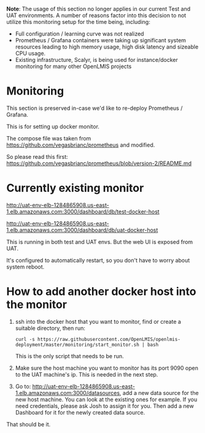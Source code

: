 **Note**:  The usage of this section no longer applies in our current Test and UAT environments.  A number of reasons factor into this
decision to not utilize this monitoring setup for the time being, including:
* Full configuration / learning curve was not realized
* Prometheus / Grafana containers were taking up significant system resources leading to high memory usage, high disk latency and 
sizeable CPU usage.
* Existing infrastructure, Scalyr, is being used for instance/docker monitoring for many other OpenLMIS projects

# Monitoring

This section is preserved in-case we'd like to re-deploy Prometheus / Grafana.

This is for setting up docker monitor.

The compose file was taken from https://github.com/vegasbrianc/prometheus and modified.

So please read this first: https://github.com/vegasbrianc/prometheus/blob/version-2/README.md

# Currently existing monitor

http://uat-env-elb-1284865908.us-east-1.elb.amazonaws.com:3000/dashboard/db/test-docker-host

http://uat-env-elb-1284865908.us-east-1.elb.amazonaws.com:3000/dashboard/db/uat-docker-host

This is running in both test and UAT envs. But the web UI is exposed from UAT.

It's configured to automatically restart, so you don't have to worry about system reboot.

# How to add another docker host into the monitor

1.  ssh into the docker host that you want to monitor, find or create a suitable directory, then run:

    `curl -s https://raw.githubusercontent.com/OpenLMIS/openlmis-deployment/master/monitoring/start_monitor.sh | bash`

    This is the only script that needs to be run.

2.  Make sure the host machine you want to monitor has its port 9090 open to the UAT machine's ip. This is needed in the next step. 

3.  Go to: http://uat-env-elb-1284865908.us-east-1.elb.amazonaws.com:3000/datasources, add a new data source for the new host machine. 
    You can look at the existing ones for example. If you need credentials, please ask Josh to assign it for you. 
    Then add a new Dashboard for it for the newly created data source.

That should be it.
